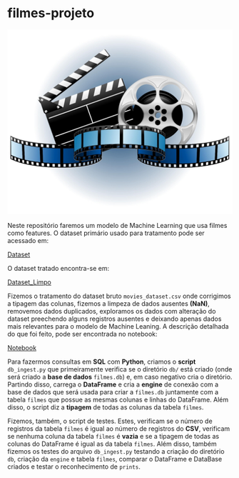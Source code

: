 # filmes-projeto

![](assets/Filme.jpg)

Neste repositório faremos um modelo de Machine Learning que usa filmes como features. O dataset primário usado para tratamento pode ser acessado em:

[Dataset](data/raw/movies_dataset.csv)

O dataset tratado encontra-se em:

[Dataset_Limpo](data/processed/filmes_limpos.csv)

Fizemos o tratamento do dataset bruto `movies_dataset.csv` onde corrigimos a tipagem das colunas, fizemos a limpeza de dados ausentes __(NaN)__, removemos dados duplicados, exploramos os dados com alteração do dataset preechendo alguns registros ausentes e deixando apenas dados mais relevantes para o modelo de Machine Leaning. A descrição detalhada do que foi feito, pode ser encontrada no notebook:

[Notebook](notebooks/01_exploracao_e_limpeza_de_dados.ipynb)

Para fazermos consultas em __SQL__ com __Python__, criamos o __script__ `db_ingest.py` que primeiramente verifica se o diretório `db/` está criado (onde será criado a __base de dados__ `filmes.db`) e, em caso negativo cria o diretório. Partindo disso, carrega o __DataFrame__ e cria a __engine__ de conexão com a base de dados que será usada para criar a `filmes.db` juntamente com a tabela `filmes` que possue as mesmas colunas e linhas do DataFrame. Além disso, o script diz a __tipagem__ de todas as colunas da tabela `filmes`.

Fizemos, também, o script de testes. Estes, verificam se o número de registros da tabela `filmes` é igual ao número de registros do __CSV__, verificam se nenhuma coluna da tabela `filmes` é __vazia__ e se a tipagem de todas as colunas do DataFrame é igual as da tabela `filmes`. Além disso, também fizemos os testes do arquivo `db_ingest.py` testando a criação do diretório `db`, criação da `engine` e tabela `filmes`, comparar o DataFrame e DataBase criados e testar o reconhecimento de `prints`. 